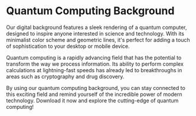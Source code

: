 <!--font:Poppins-->

# Quantum Computing Background

Our digital background features a sleek rendering of a quantum computer, designed to inspire anyone interested in science and technology. With its minimalist color scheme and geometric lines, it's perfect for adding a touch of sophistication to your desktop or mobile device.

Quantum computing is a rapidly advancing field that has the potential to transform the way we process information. Its ability to perform complex calculations at lightning-fast speeds has already led to breakthroughs in areas such as cryptography and drug discovery.

By using our quantum computing background, you can stay connected to this exciting field and remind yourself of the incredible power of modern technology. Download it now and explore the cutting-edge of quantum computing!

<!--

Write me markdown content of website with wallpaper:

"A wallpaper featuring a digital rendering of a quantum computer, with a minimalist color scheme and geometric lines."

The header of the page should not be copy of the text but rather a real content of the website which is using this wallpaper.


---


# Quantum Computing Wallpaper

Decorate your desktop or mobile device with our stunning wallpaper featuring a digital rendering of a quantum computer. The minimalist color scheme and geometric lines make this wallpaper perfect for anyone who loves science and technology.

Whether you're a student, researcher, or simply fascinated by the world of quantum computing, this wallpaper is sure to inspire you every time you look at it. Download it now and add some scientific flair to your digital life!


---


Heading should not include word "wallpaper". The website should not be about the wallpaper itself, wallpaper is just a related background, rewrite whole content.


---


# Explore the World of Quantum Computing

Immerse yourself in the fascinating world of quantum computing with our stunning digital background. Featuring a sleek rendering of a quantum computer, this minimalist design is perfect for anyone who wants to add a touch of science and technology to their digital life.

Whether you're a student, researcher, or simply curious about the potential of quantum computing, this background will inspire you every time you turn on your device. Use it as a reminder of the incredible advances being made in this exciting field, or simply enjoy its striking visual appeal.

Download our quantum computing background now and join us in exploring the cutting-edge of modern science!


---


Heading is too long, rewrite whole content.


---


# Discover Quantum Computing with our Digital Background

Our sleek digital background features a minimalist rendering of a quantum computer, perfect for anyone interested in the world of science and technology. Whether you're a student, researcher, or simply curious about the potential of quantum computing, this background will inspire you every time you turn on your device.

Quantum computing is an exciting field that promises to revolutionize the way we process information. With its ability to perform complex calculations at lightning-fast speeds, it has the potential to transform industries ranging from finance to healthcare.

By using our quantum computing background, you can stay connected to this cutting-edge field and remind yourself of the incredible advances being made every day. Download it now and discover the fascinating world of quantum computing!


---


Heading is too long, rewrite whole content.


---


# Explore the Power of Quantum Computing with Our Minimalist Digital Background

Our digital background features a sleek rendering of a quantum computer, designed to inspire anyone interested in science and technology. With its minimalist color scheme and geometric lines, it's perfect for adding a touch of sophistication to your desktop or mobile device.

Quantum computing is a rapidly advancing field that has the potential to transform the way we process information. Its ability to perform complex calculations at lightning-fast speeds has already led to breakthroughs in areas such as cryptography and drug discovery.

By using our quantum computing background, you can stay connected to this exciting field and remind yourself of the incredible power of modern technology. Download it now and explore the cutting-edge of quantum computing!


---


Write me a Google font which is best fitting for the website.

Pick from the list:
- Futura
- Alegreya
- Raleway
- Poppins
- Open Sans
- Great Vibes
- Roboto
- Barlow Condensed
- Inter
- Exo 2
- Lobster
- IBM Plex Sans
- Montserrat
- Orbitron
- Dancing Script
- Playfair Display
- Lato


Write just the font name nothing else.


---


Poppins

-->
